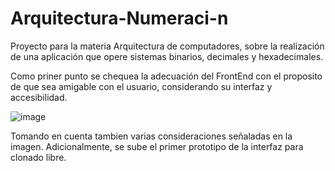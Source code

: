 # Arquitectura-Numeraci-n
Proyecto para la materia Arquitectura de computadores, sobre la realización de una aplicación que opere sistemas binarios, decimales y hexadecimales.

Como priner punto se chequea la adecuación del FrontEnd con el proposito de que sea amigable con el usuario, considerando su interfaz y accesibilidad.

![image](https://github.com/Nub-e/Arquitectura-Numeraci-n/assets/169959926/fcbc1e64-92f6-48a8-b033-869bc70c4e38)

Tomando en cuenta tambien varias consideraciones señaladas en la imagen.
Adicionalmente, se sube el primer prototipo de la interfaz para clonado libre.
